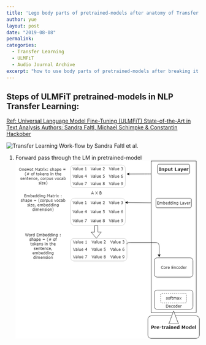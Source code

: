 ```yaml
---
title: 'Lego body parts of pretrained-models after anatomy of Transfer Learning '
author: yue
layout: post
date: "2019-08-08"
permalink:
categories:
  - Transfer Learning
  - ULMFiT
  - Audio Journal Archive
excerpt: "how to use body parts of pretrained-models after breaking it down and fine-tuning"
---
```

## Steps of ULMFiT pretrained-models in NLP Transfer Learning:
[Ref: Universal Language Model Fine-Tuning (ULMFiT)
State-of-the-Art in Text Analysis
Authors: Sandra Faltl, Michael Schimpke & Constantin Hackober](https://humboldt-wi.github.io/blog/research/information_systems_1819/group4_ulmfit/)

<img alt="Transfer Learning Work-flow by Sandra Faltl et al." src="https://humboldt-wi.github.io/blog/img/seminar/group4_ULMFiT/Figure_5.png" />

1. Forward pass through the LM in pretrained-model
![Architecture of the Pretrained Model](/images/architecture_pretrained_model.png)
